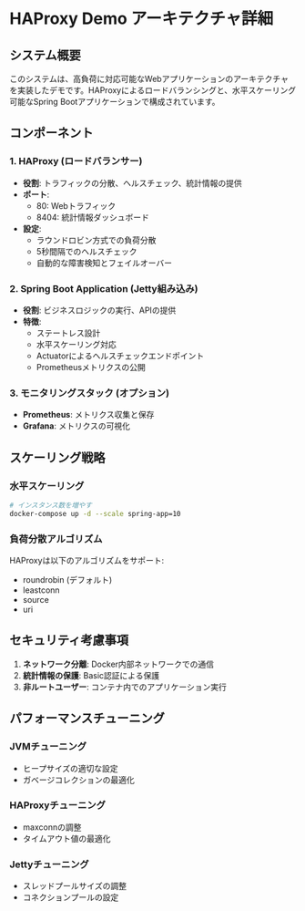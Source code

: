 # HAProxy Demo アーキテクチャ詳細

## システム概要

このシステムは、高負荷に対応可能なWebアプリケーションのアーキテクチャを実装したデモです。HAProxyによるロードバランシングと、水平スケーリング可能なSpring Bootアプリケーションで構成されています。

## コンポーネント

### 1. HAProxy (ロードバランサー)

- **役割**: トラフィックの分散、ヘルスチェック、統計情報の提供
- **ポート**: 
  - 80: Webトラフィック
  - 8404: 統計情報ダッシュボード
- **設定**:
  - ラウンドロビン方式での負荷分散
  - 5秒間隔でのヘルスチェック
  - 自動的な障害検知とフェイルオーバー

### 2. Spring Boot Application (Jetty組み込み)

- **役割**: ビジネスロジックの実行、APIの提供
- **特徴**:
  - ステートレス設計
  - 水平スケーリング対応
  - Actuatorによるヘルスチェックエンドポイント
  - Prometheusメトリクスの公開

### 3. モニタリングスタック (オプション)

- **Prometheus**: メトリクス収集と保存
- **Grafana**: メトリクスの可視化

## スケーリング戦略

### 水平スケーリング

```bash
# インスタンス数を増やす
docker-compose up -d --scale spring-app=10
```

### 負荷分散アルゴリズム

HAProxyは以下のアルゴリズムをサポート:
- roundrobin (デフォルト)
- leastconn
- source
- uri

## セキュリティ考慮事項

1. **ネットワーク分離**: Docker内部ネットワークでの通信
2. **統計情報の保護**: Basic認証による保護
3. **非ルートユーザー**: コンテナ内でのアプリケーション実行

## パフォーマンスチューニング

### JVMチューニング
- ヒープサイズの適切な設定
- ガベージコレクションの最適化

### HAProxyチューニング
- maxconnの調整
- タイムアウト値の最適化

### Jettyチューニング
- スレッドプールサイズの調整
- コネクションプールの設定 